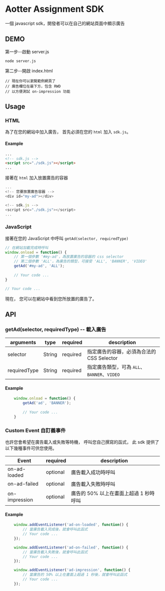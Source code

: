 # Aotter Assignment SDK
一個 javascript sdk，開發者可以在自己的網站頁面中顯示廣告

## DEMO
第一步--啟動 server.js
```
node server.js
```
第二步--開啟 index.html
```
// 現在你可以瀏覽範例網頁了
// 廣告欄位在最下方，包含 RWD
// 以方便測試 on-impression 功能
```

## Usage

### HTML
為了在您的網站中加入廣告，
首先必須在您的 `html` 加入 `sdk.js`。

#### Example
```html
...
<!-- sdk.js -->
<script src="./sdk.js"></script>
...
```

接著在 `html` 加入放置廣告的容器
```javascript
...
<!-- 您要放置廣告容器 -->
<div id="my-ad"></div>

<!-- sdk.js -->
<script src="./sdk.js"></script>
...
```

### JavaScript
接著在您的 JavaScript 中呼叫 `getAd(selector, requiredType)`
```javascript
// 在網站加載完成時呼叫
window.onload = function() {
    // 第一個參數 '#my-ad'，為放置廣告的容器的 css selector
    // 第二個參數 'ALL'，為廣告的類型，可接受 'ALL', 'BANNER', 'VIDEO'
    getAd('#my-ad', 'ALL');
    
    // Your code ...
}

// Your code ...
```

現在，
您可以在網站中看到您所放置的廣告了。

## API

### getAd(selector, requiredType) -- 載入廣告
arguments    | type       | required  | description
-------------|------------|-----------|------------
selector     | String     | required  | 指定廣告的容器，必須為合法的 CSS Selector
requiredType | String     | required  | 指定廣告類型，可為 `ALL`、`BANNER`、`VIDEO`

#### Example
```javascript
    window.onload = function() {
        getAd('ad', 'BANNER');
        
        // Your code ...
    }
```

### Custom Event 自訂義事件
也許您會希望在廣告載入或失敗等時機，
呼叫您自己撰寫的函式，
此 sdk 提供了以下幾種事件可供您使用。

Event         |  required  | description
--------------|------------|------------
on-ad-loaded  |  optional  | 廣告載入成功時呼叫
on-ad-failed  |  optional  | 廣告載入失敗時呼叫
on-impression |  optional  | 廣告的 50% 以上在畫面上超過 1 秒時呼叫

#### Example
```javascript
    window.addEventListener('ad-on-loaded', function() {
        // 當廣告載入完成後，就會呼叫此函式 
        // Your code ...
    });
```

```javascript
    window.addEventListener('ad-on-failed', function() {
        // 當廣告載入失敗後，就會呼叫此函式 
        // Your code ...
    });
```

```javascript
    window.addEventListener('ad-impression', function() {
        // 當廣告的 50% 以上在畫面上超過 1 秒後，就會呼叫此函式
        // Your code ...
    });
```